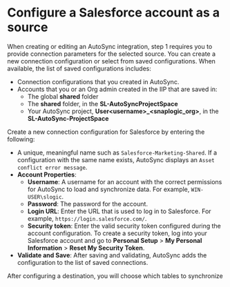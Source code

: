 # Configure a Salesforce account as a source

When creating or editing an AutoSync integration, step 1 requires you to provide connection parameters for the selected source. You can create a new connection configuration or select from saved configurations. When available, the list of saved configurations includes:

-   Connection configurations that you created in AutoSync.
-   Accounts that you or an Org admin created in the IIP that are saved in:
    -   The global **shared** folder
    -   The **shared** folder, in the **SL-AutoSyncProjectSpace**
    -   Your AutoSync project, **User<username\>\_<snaplogic\_org\>**, in the **SL-AutoSync-ProjectSpace**

Create a new connection configuration for Salesforce by entering the following:

-   A unique, meaningful name such as `Salesforce-Marketing-Shared`. If a configuration with the same name exists, AutoSync displays an `Asset conflict error message`.
-   **Account Properties**:
    -   **Username**: A username for an account with the correct permissions for AutoSync to load and synchronize data. For example, `WIN-USER\slogic`.
    -   **Password**: The password for the account.
    -   **Login URL**: Enter the URL that is used to log in to Salesforce. For example, `https://login.salesforce.com/`.
    -   **Security token**: Enter the valid security token configured during the account configuration. To create a security token, log into your Salesforce account and go to **Personal Setup** \> **My Personal Information** \> **Reset My Security Token**.
-   **Validate and Save**: After saving and validating, AutoSync adds the configuration to the list of saved connections.


After configuring a destination, you will choose which tables to synchronize

